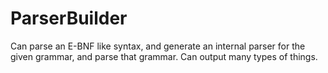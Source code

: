 # ParserBuilder
Can parse an E-BNF like syntax, and generate an internal parser for the given grammar, and parse that grammar. Can output many types of things.
